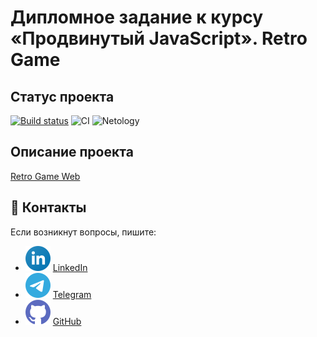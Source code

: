 # Дипломное задание к курсу «Продвинутый JavaScript». Retro Game

## Статус проекта

[![Build status](https://ci.appveyor.com/api/projects/status/t17ggq6elbpqyb6l?svg=true)](https://ci.appveyor.com/project/dm-morozov/netology-64-diploma-assignment-course-advanced-jav)
![CI](https://github.com/dm-morozov/Netology_64_diploma_assignment_course_advanced_javascript_retro_game/actions/workflows/web.yaml/badge.svg)
![Netology](https://img.shields.io/badge/TypeScript-WebPack-blue)

## Описание проекта

[Retro Game Web](https://dm-morozov.github.io/Netology_64_diploma_assignment_course_advanced_javascript_retro_game/)

## 📧 Контакты

Если возникнут вопросы, пишите:

* ![LinkedIn](./svg/linkedin-icon.svg) [LinkedIn](https://www.linkedin.com/in/dm-morozov/)
* ![Telegram](./svg/telegram.svg) [Telegram](https://t.me/dem2014)
* ![GitHub](./svg/github-icon.svg) [GitHub](https://github.com/dm-morozov/)
